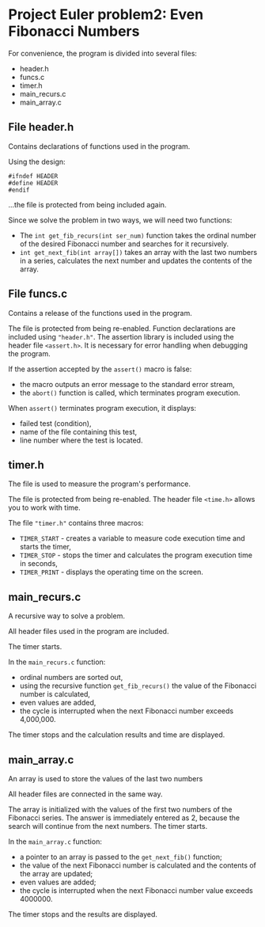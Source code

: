 # Project Euler problem2: Even Fibonacci Numbers

For convenience, the program is divided into several files:
* header.h
* funcs.c
* timer.h
* main_recurs.c
* main_array.c


## File header.h
Contains declarations of functions used in the program.

Using the design:
```
#ifndef HEADER
#define HEADER
#endif
```
...the file is protected from being included again.

Since we solve the problem in two ways, we will need two functions:
* The `int get_fib_recurs(int ser_num)` function takes the ordinal number of the desired Fibonacci number and searches for it recursively.
* `int get_next_fib(int array[])` takes an array with the last two numbers in a series, calculates the next number and updates the contents of the array.


## File funcs.c
Contains a release of the functions used in the program.

The file is protected from being re-enabled.
Function declarations are included using `"header.h"`.
The assertion library is included using the header file `<assert.h>`. It is necessary for error handling when debugging the program.

If the assertion accepted by the `assert()` macro is false:
* the macro outputs an error message to the standard error stream,
* the `abort()` function is called, which terminates program execution.

When `assert()` terminates program execution, it displays:
* failed test (condition),
* name of the file containing this test,
* line number where the test is located.


## timer.h
The file is used to measure the program's performance.

The file is protected from being re-enabled.
The header file `<time.h>` allows you to work with time.

The file `"timer.h"` contains three macros:
* `TIMER_START` - creates a variable to measure code execution time and starts the timer,
* `TIMER_STOP` - stops the timer and calculates the program execution time in seconds,
* `TIMER_PRINT` - displays the operating time on the screen.


## main_recurs.c
A recursive way to solve a problem.

All header files used in the program are included.

The timer starts.

In the `main_recurs.c` function:
* ordinal numbers are sorted out,
* using the recursive function `get_fib_recurs()` the value of the Fibonacci number is calculated,
* even values are added,
* the cycle is interrupted when the next Fibonacci number exceeds 4,000,000.

The timer stops and the calculation results and time are displayed.


## main_array.c
An array is used to store the values of the last two numbers

All header files are connected in the same way.

The array is initialized with the values of the first two numbers of the Fibonacci series.
The answer is immediately entered as 2, because the search will continue from the next numbers.
The timer starts.

In the `main_array.c` function:
* a pointer to an array is passed to the `get_next_fib()` function;
* the value of the next Fibonacci number is calculated and the contents of the array are updated;
* even values are added;
* the cycle is interrupted when the next Fibonacci number value exceeds 4000000.

The timer stops and the results are displayed.


